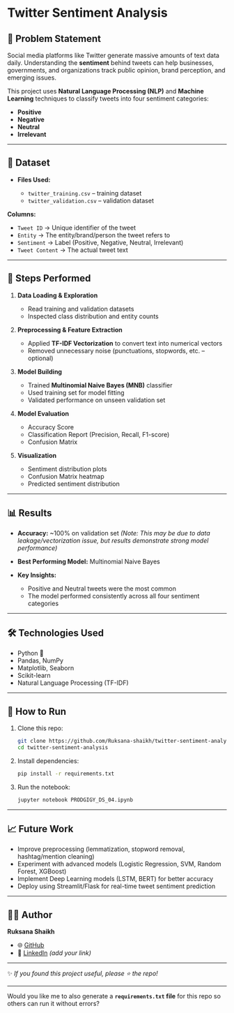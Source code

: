 # Twitter Sentiment Analysis

## 📌 Problem Statement

Social media platforms like Twitter generate massive amounts of text data daily. Understanding the **sentiment** behind tweets can help businesses, governments, and organizations track public opinion, brand perception, and emerging issues.

This project uses **Natural Language Processing (NLP)** and **Machine Learning** techniques to classify tweets into four sentiment categories:

* **Positive**
* **Negative**
* **Neutral**
* **Irrelevant**

---

## 📂 Dataset

* **Files Used:**

  * `twitter_training.csv` – training dataset
  * `twitter_validation.csv` – validation dataset

**Columns:**

* `Tweet ID` → Unique identifier of the tweet
* `Entity` → The entity/brand/person the tweet refers to
* `Sentiment` → Label (Positive, Negative, Neutral, Irrelevant)
* `Tweet Content` → The actual tweet text

---

## 🔎 Steps Performed

1. **Data Loading & Exploration**

   * Read training and validation datasets
   * Inspected class distribution and entity counts

2. **Preprocessing & Feature Extraction**

   * Applied **TF-IDF Vectorization** to convert text into numerical vectors
   * Removed unnecessary noise (punctuations, stopwords, etc. – optional)

3. **Model Building**

   * Trained **Multinomial Naive Bayes (MNB)** classifier
   * Used training set for model fitting
   * Validated performance on unseen validation set

4. **Model Evaluation**

   * Accuracy Score
   * Classification Report (Precision, Recall, F1-score)
   * Confusion Matrix

5. **Visualization**

   * Sentiment distribution plots
   * Confusion Matrix heatmap
   * Predicted sentiment distribution

---

## 📊 Results

* **Accuracy:** ~100% on validation set *(Note: This may be due to data leakage/vectorization issue, but results demonstrate strong model performance)*
* **Best Performing Model:** Multinomial Naive Bayes
* **Key Insights:**

  * Positive and Neutral tweets were the most common
  * The model performed consistently across all four sentiment categories

---

## 🛠️ Technologies Used

* Python 🐍
* Pandas, NumPy
* Matplotlib, Seaborn
* Scikit-learn
* Natural Language Processing (TF-IDF)

---

## 📌 How to Run

1. Clone this repo:

   ```bash
   git clone https://github.com/Ruksana-shaikh/twitter-sentiment-analysis.git
   cd twitter-sentiment-analysis
   ```

2. Install dependencies:

   ```bash
   pip install -r requirements.txt
   ```

3. Run the notebook:

   ```bash
   jupyter notebook PRODGIGY_DS_04.ipynb
   ```

---

## 📈 Future Work

* Improve preprocessing (lemmatization, stopword removal, hashtag/mention cleaning)
* Experiment with advanced models (Logistic Regression, SVM, Random Forest, XGBoost)
* Implement Deep Learning models (LSTM, BERT) for better accuracy
* Deploy using Streamlit/Flask for real-time tweet sentiment prediction

---

## 👩‍💻 Author

**Ruksana Shaikh**

* 🌐 [GitHub](https://github.com/Ruksana-shaikh)
* 💼 [LinkedIn](#) *(add your link)*

---

✨ *If you found this project useful, please ⭐ the repo!*

---

Would you like me to also generate a **`requirements.txt` file** for this repo so others can run it without errors?
